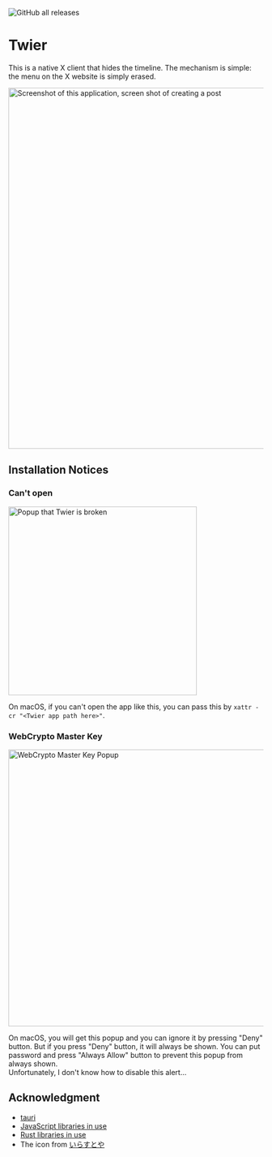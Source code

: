 ![GitHub all releases](https://img.shields.io/github/downloads/tasuren/twier/total)
# Twier
This is a native X client that hides the timeline.
The mechanism is simple: the menu on the X website is simply erased.

<img
  width="712"
  alt="Screenshot of this application, screen shot of creating a post"
  src="https://github.com/tasuren/twier/assets/45121209/24a499c4-e51f-4d90-aaf2-51f19570002b">

## Installation Notices
### Can't open
<img
  width="372"
  alt="Popup that Twier is broken"
  src="https://github.com/tasuren/twier/assets/45121209/48ea69a7-2788-4404-922b-7e0a6baa0cec">

On macOS, if you can't open the app like this, you can pass this by `xattr -cr "<Twier app path here>"`.

### WebCrypto Master Key
<img
  width="546"
  alt="WebCrypto Master Key Popup"
  src="https://github.com/tasuren/twier/assets/45121209/be0866a0-c235-42e3-ab4d-e1b07b4c3f1e">

On macOS, you will get this popup and you can ignore it by pressing "Deny" button. But if you press "Deny" button, it will always be shown. You can put password and press "Always Allow" button to prevent this popup from always shown.  
Unfortunately, I don't know how to disable this alert...

## Acknowledgment
- [tauri](https://tauri.app)
- [JavaScript libraries in use](https://github.com/tasuren/twier/tree/main/licenses/js.json)
- [Rust libraries in use](https://github.com/tasuren/twier/tree/main/licenses/rust.csv)
- The icon from [いらすとや](https://www.irasutoya.com)
